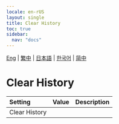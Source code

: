 ```yaml
---
locale: en-rUS
layout: single
title: Clear History
toc: true
sidebar:
  nav: "docs"
---
```

[Eng](/dancexr/menu/2025.4/chat/clear_history) | [繁中](/tw/dancexr/menu/2025.4/chat/clear_history) | [日本語](/jp/dancexr/menu/2025.4/chat/clear_history) | [한국어](/kr/dancexr/menu/2025.4/chat/clear_history) | [简中](/zh/dancexr/menu/2025.4/chat/clear_history)

# Clear History



| Setting | Value | Description |
| :--- | --- | :--- |
| Clear History || 
